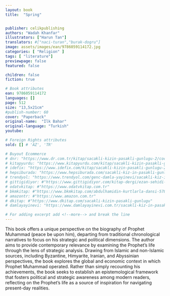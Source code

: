 ```yaml
---
layout: book
title:  "Spring"


publisher: celikpublishing
authors: "Wadah Khanfar"
illustrators: ["Harun Tan"]
translators: #["naci-turan","burak-dogru"]
image: assets/images/ean/9786059114172.jpg
categories: [ "Religion" ]
tags: [ "literature"]
previewpage: false
featured: false

children: false
fiction: true

# Book attributes
ean: 9786059114172
languages: []
page: 512
size: "13,5x21cm"
#publish-number: 60
cover: "Paperback"
original-name:  "İlk Bahar"
original-language: "Turkish"
youtube:

# Foreign Rights attributes
sold: [] # 'AZ', 'TR'

# Buyout Ecommerce
# dnr: "https://www.dr.com.tr/kitap/sacakli-kizin-pasakli-gunlugu-2/cocuk-ve-genclik/genclik-10-yas/roman-oyku/urunno=0001893059001"
# kitapyurdu: "https://www.kitapyurdu.com/kitap/sacakli-kizin-pasakli-gunlugu-2-/560122.html&filter_name=Sa%C3%A7akl%C4%B1+K%C4%B1z%27%C4%B1n+Pasakl%C4%B1+G%C3%BCnl%C3%BC%C4%9F%C3%BC+2"
# idefix: "https://www.idefix.com/kitap/sacakli-kizin-pasakli-gunlugu-2/cocuk-ve-genclik/genclik-10-yas/roman-oyku/urunno=0001893059001"
# hepsiburada: "https://www.hepsiburada.com/sacakli-kiz-in-pasakli-gunlugu-2-damla-yayinevi-p-HBV000012ER86"
# trendyol: "https://www.trendyol.com/genc-damla-yayinevi/sacakli-kiz-in-pasakli-gunlugu-2-p-54825777"
# gittigidiyor: #"https://www.gittigidiyor.com/kitap-dergi/ezan-sehidi-adnan-menderes_pdp_732728793"
# odatvkitap: #"https://www.odatvkitap.com.tr"
# bkmkitap: #"https://www.bkmkitap.com/abdulhamidin-kurtlarla-dansi-578226"
# amazontr: #"https://www.amazon.com.tr"
# dkitap: #"https://www.dkitap.com/sacakli-kizin-pasakli-gunlugu"
# damlayayinevi: "https://www.damlayayinevi.com.tr/sacakli-kiz-in-pasakli-gunlugu-2-bu-iste-bi-terslik-var"

# For adding excerpt add <!--more--> and break the line
---
```

This book offers a unique perspective on the
biography of Prophet Muhammad (peace be upon
him), departing from traditional chronological narratives to focus on his strategic and political dimensions. The author aims to provide contemporary
relevance by examining the Prophet’s life through
the lens of strategic analysis. Drawing from Islamic and non-Islamic sources, including Byzantine,
Himyarite, Iranian, and Abyssinian perspectives,
the book explores the global and economic context
in which Prophet Muhammad operated. Rather
than simply recounting his achievements, the book
seeks to establish an epistemological framework
that fosters political and strategic awareness
among modern readers, reflecting on the Prophet’s
life as a source of inspiration for navigating present-day realities.
<!--more--> 

